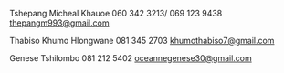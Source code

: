 Tshepang Micheal Khauoe
060 342 3213/ 069 123 9438
thepangm993@gmail.com

Thabiso Khumo Hlongwane
081 345 2703
khumothabiso7@gmail.com

Genese Tshilombo
081 212 5402
oceannegenese30@gmail.com
